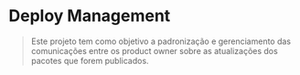 # Deploy Management

> Este projeto tem como objetivo a padronização e gerenciamento das comunicações entre os product owner sobre as atualizações dos pacotes que forem publicados. 
